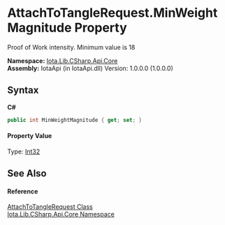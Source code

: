 # AttachToTangleRequest.MinWeightMagnitude Property 
 

Proof of Work intensity. Minimum value is 18

**Namespace:**&nbsp;<a href="N_Iota_Lib_CSharp_Api_Core">Iota.Lib.CSharp.Api.Core</a><br />**Assembly:**&nbsp;IotaApi (in IotaApi.dll) Version: 1.0.0.0 (1.0.0.0)

## Syntax

**C#**<br />
``` C#
public int MinWeightMagnitude { get; set; }
```


#### Property Value
Type: <a href="http://msdn2.microsoft.com/en-us/library/td2s409d" target="_blank">Int32</a>

## See Also


#### Reference
<a href="T_Iota_Lib_CSharp_Api_Core_AttachToTangleRequest">AttachToTangleRequest Class</a><br /><a href="N_Iota_Lib_CSharp_Api_Core">Iota.Lib.CSharp.Api.Core Namespace</a><br />